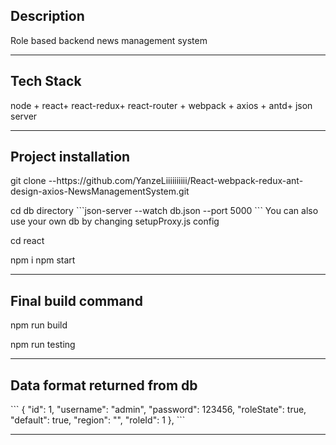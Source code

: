 <h2>Description</h2>
<p>Role based backend news management system</p>
<hr>
<h2>Tech Stack</h2>
<p>node + react+ react-redux+ react-router + webpack + axios + antd+ json server</p>
<hr>
<h2>Project installation</h2>
<p>git clone --https://github.com/YanzeLiiiiiiiiii/React-webpack-redux-ant-design-axios-NewsManagementSystem.git </p>
<p>cd db directory ```json-server --watch db.json --port 5000 ``` You can also use your own db by changing setupProxy.js config </p>
<p>cd react </p>
<p>npm i  npm start</p>
<hr>
<h2>Final build command </h2>
<p>npm run build </p>
<p>npm run testing</p>
<hr>
<h2>Data format returned from db </h2>
``` 
  {
      "id": 1,
      "username": "admin",
      "password": 123456,
      "roleState": true,
      "default": true,
      "region": "",
      "roleId": 1
    },
```
<hr>
